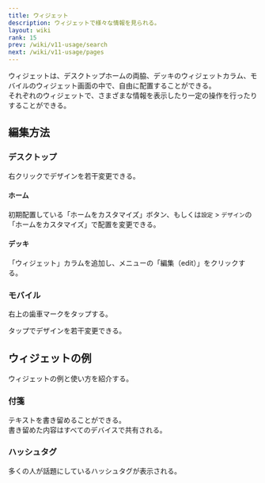 ```yaml
---
title: ウィジェット
description: ウィジェットで様々な情報を見られる。
layout: wiki
rank: 15
prev: /wiki/v11-usage/search
next: /wiki/v11-usage/pages
---
```

ウィジェットは、デスクトップホームの両脇、デッキのウィジェットカラム、モバイルのウィジェット画面の中で、自由に配置することができる。  
それぞれのウィジェットで、さまざまな情報を表示したり一定の操作を行ったりすることができる。

## 編集方法
### デスクトップ
右クリックでデザインを若干変更できる。

#### ホーム
初期配置している「ホームをカスタマイズ」ボタン、もしくは`設定` > `デザイン`の「ホームをカスタマイズ」で配置を変更できる。

#### デッキ
「ウィジェット」カラムを追加し、メニューの「編集（edit）」をクリックする。

### モバイル
右上の歯車マークをタップする。

タップでデザインを若干変更できる。

## ウィジェットの例
ウィジェットの例と使い方を紹介する。

### 付箋
テキストを書き留めることができる。  
書き留めた内容はすべてのデバイスで共有される。

### ハッシュタグ
多くの人が話題にしているハッシュタグが表示される。

